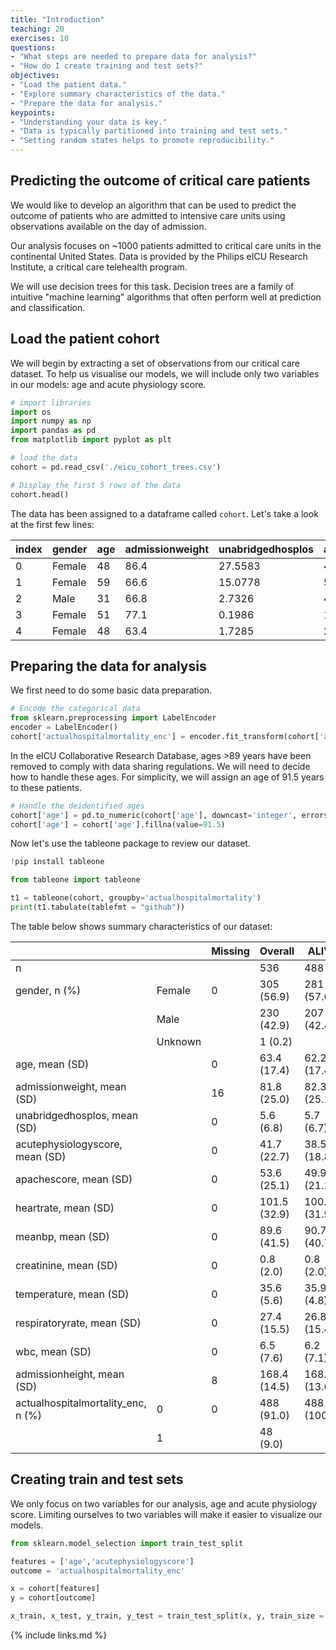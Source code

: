 ```yaml
---
title: "Introduction"
teaching: 20
exercises: 10
questions:
- "What steps are needed to prepare data for analysis?"
- "How do I create training and test sets?"
objectives:
- "Load the patient data."
- "Explore summary characteristics of the data."
- "Prepare the data for analysis."
keypoints:
- "Understanding your data is key."
- "Data is typically partitioned into training and test sets."
- "Setting random states helps to promote reproducibility."
---
```


## Predicting the outcome of critical care patients

We would like to develop an algorithm that can be used to predict the outcome of patients who are admitted to intensive care units using observations available on the day of admission.

Our analysis focuses on ~1000 patients admitted to critical care units in the continental United States. Data is provided by the Philips eICU Research Institute, a critical care telehealth program.

We will use decision trees for this task. Decision trees are a family of intuitive "machine learning" algorithms that often perform well at prediction and classification.

## Load the patient cohort

We will begin by extracting a set of observations from our critical care dataset. To help us visualise our models, we will include only two variables in our models: age and acute physiology score.

```python
# import libraries
import os
import numpy as np
import pandas as pd
from matplotlib import pyplot as plt

# load the data
cohort = pd.read_csv('./eicu_cohort_trees.csv')

# Display the first 5 rows of the data
cohort.head()
```

The data has been assigned to a dataframe called `cohort`. Let's take a look at the first few lines:

|index|gender|age|admissionweight|unabridgedhosplos|acutephysiologyscore|apachescore|actualhospitalmortality|heartrate|meanbp|creatinine|temperature|respiratoryrate|wbc|admissionheight|
|---|---|---|---|---|---|---|---|---|---|---|---|---|---|---|
|0|Female|48|86\.4|27\.5583|44|49|ALIVE|102\.0|54\.0|1\.16|36\.9|39\.0|6\.1|177\.8|
|1|Female|59|66\.6|15\.0778|56|61|ALIVE|134\.0|172\.0|1\.03|34\.8|32\.0|25\.5|170\.2|
|2|Male|31|66\.8|2\.7326|45|45|ALIVE|138\.0|71\.0|2\.35|37\.2|34\.0|21\.4|188\.0|
|3|Female|51|77\.1|0\.1986|19|24|ALIVE|122\.0|73\.0|-1\.0|36\.8|26\.0|-1\.0|160\.0|
|4|Female|48|63\.4|1\.7285|25|30|ALIVE|130\.0|68\.0|1\.1|-1\.0|29\.0|7\.6|172\.7|


## Preparing the data for analysis

We first need to do some basic data preparation. 

```python
# Encode the categorical data
from sklearn.preprocessing import LabelEncoder
encoder = LabelEncoder()
cohort['actualhospitalmortality_enc'] = encoder.fit_transform(cohort['actualhospitalmortality'])
```

In the eICU Collaborative Research Database, ages >89 years have been removed to comply with data sharing regulations. We will need to decide how to handle these ages. For simplicity, we will assign an age of 91.5 years to these patients.

```python
# Handle the deidentified ages
cohort['age'] = pd.to_numeric(cohort['age'], downcast='integer', errors='coerce')
cohort['age'] = cohort['age'].fillna(value=91.5)
```

Now let's use the tableone package to review our dataset.

```python
!pip install tableone

from tableone import tableone

t1 = tableone(cohort, groupby='actualhospitalmortality')
print(t1.tabulate(tablefmt = "github"))
```

The table below shows summary characteristics of our dataset:

|                                    |         | Missing   | Overall      | ALIVE        | EXPIRED      |
|------------------------------------|---------|-----------|--------------|--------------|--------------|
| n                                  |         |           | 536          | 488          | 48           |
| gender, n (%)                      | Female  | 0         | 305 (56.9)   | 281 (57.6)   | 24 (50.0)    |
|                                    | Male    |           | 230 (42.9)   | 207 (42.4)   | 23 (47.9)    |
|                                    | Unknown |           | 1 (0.2)      |              | 1 (2.1)      |
| age, mean (SD)                     |         | 0         | 63.4 (17.4)  | 62.2 (17.4)  | 75.2 (12.6)  |
| admissionweight, mean (SD)         |         | 16        | 81.8 (25.0)  | 82.3 (25.1)  | 77.0 (23.3)  |
| unabridgedhosplos, mean (SD)       |         | 0         | 5.6 (6.8)    | 5.7 (6.7)    | 4.3 (7.8)    |
| acutephysiologyscore, mean (SD)    |         | 0         | 41.7 (22.7)  | 38.5 (18.8)  | 74.3 (31.7)  |
| apachescore, mean (SD)             |         | 0         | 53.6 (25.1)  | 49.9 (21.1)  | 91.8 (30.5)  |
| heartrate, mean (SD)               |         | 0         | 101.5 (32.9) | 100.3 (31.9) | 113.9 (40.0) |
| meanbp, mean (SD)                  |         | 0         | 89.6 (41.5)  | 90.7 (40.7)  | 78.8 (47.6)  |
| creatinine, mean (SD)              |         | 0         | 0.8 (2.0)    | 0.8 (2.0)    | 1.4 (1.8)    |
| temperature, mean (SD)             |         | 0         | 35.6 (5.6)   | 35.9 (4.8)   | 32.9 (10.4)  |
| respiratoryrate, mean (SD)         |         | 0         | 27.4 (15.5)  | 26.8 (15.4)  | 33.9 (15.2)  |
| wbc, mean (SD)                     |         | 0         | 6.5 (7.6)    | 6.2 (7.1)    | 9.9 (11.2)   |
| admissionheight, mean (SD)         |         | 8         | 168.4 (14.5) | 168.2 (13.6) | 170.3 (21.5) |
| actualhospitalmortality_enc, n (%) | 0       | 0         | 488 (91.0)   | 488 (100.0)  |              |
|                                    | 1       |           | 48 (9.0)     |              | 48 (100.0)   |

## Creating train and test sets

We only focus on two variables for our analysis, age and acute physiology score. Limiting ourselves to two variables will make it easier to visualize our models.

```python
from sklearn.model_selection import train_test_split

features = ['age','acutephysiologyscore']
outcome = 'actualhospitalmortality_enc'

x = cohort[features]
y = cohort[outcome]

x_train, x_test, y_train, y_test = train_test_split(x, y, train_size = 0.7, random_state =  42)
```

{% include links.md %}

